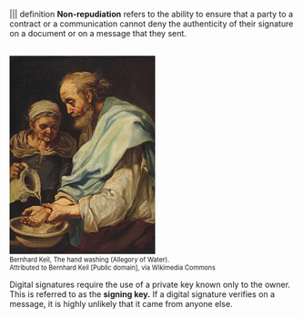 ||| definition
**Non-repudiation** refers to the ability to ensure that a party to a contract or a communication cannot deny the authenticity of their signature on a document or on a message that they sent.

<br>
<figure class="snippetimg" style="margin: 0 auto;width:100%">
  <img src=".guides/img/Handwashing.jpg" alt="https://commons.wikimedia.org/wiki/File% A forest of for sale signs in Oughtibridge UK.By Infrogmation of New Orleans [CC BY 2.0], via Wikimedia Commons">
  <figcaption style="font-size: 0.8em; text-align: left;">Bernhard Keil, The hand washing (Allegory of Water). 
  </br>
Attributed to Bernhard Keil [Public domain], via Wikimedia Commons</figcaption>
</figure>

Digital signatures require the use of a private key known only to the owner. This is referred to as the **signing key.** If a digital signature verifies on a message, it is highly unlikely that it came from anyone else.